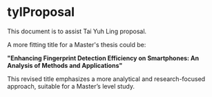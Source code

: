 # tylProposal

This document is to assist Tai Yuh Ling proposal.

A more fitting title for a Master's thesis could be:

**"Enhancing Fingerprint Detection Efficiency on Smartphones: An Analysis of Methods and Applications"**

This revised title emphasizes a more analytical and research-focused approach, suitable for a Master’s level study.
